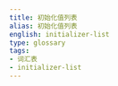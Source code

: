 ```yaml
---
title: 初始化值列表
alias: 初始化值列表
english: initializer-list
type: glossary
tags:
- 词汇表
- initializer-list
---
```

